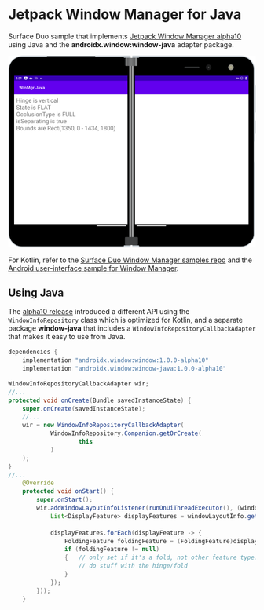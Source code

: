 # Jetpack Window Manager for Java

Surface Duo sample that implements [Jetpack Window Manager alpha10](https://developer.android.com/jetpack/androidx/releases/window#window-1.0.0-alpha10) using Java and the **androidx.window:window-java** adapter package.

![Surface Duo running sample that shows window manager data using Java](Screenshots/winmgr-java-framed.png)

For Kotlin, refer to the [Surface Duo Window Manager samples repo](https://github.com/microsoft/surface-duo-window-manager-samples) and the [Android user-interface sample for Window Manager](https://github.com/android/user-interface-samples/tree/master/WindowManager).


## Using Java

The [alpha10 release](https://developer.android.com/jetpack/androidx/releases/window#window-1.0.0-alpha10) introduced a different API using the `WindowInfoRepository` class which is optimized for Kotlin, and a separate package **window-java** that includes a `WindowInfoRepositoryCallbackAdapter` that makes it easy to use from Java.

```gradle
dependencies {
    implementation "androidx.window:window:1.0.0-alpha10"
    implementation "androidx.window:window-java:1.0.0-alpha10"
```

```java
WindowInfoRepositoryCallbackAdapter wir;
//...
protected void onCreate(Bundle savedInstanceState) {
    super.onCreate(savedInstanceState);
    //...
    wir = new WindowInfoRepositoryCallbackAdapter(
            WindowInfoRepository.Companion.getOrCreate(
                    this
            )
    );
}
//...
    @Override
    protected void onStart() {
        super.onStart();
        wir.addWindowLayoutInfoListener(runOnUiThreadExecutor(), (windowLayoutInfo -> {
            List<DisplayFeature> displayFeatures = windowLayoutInfo.getDisplayFeatures();

            displayFeatures.forEach(displayFeature -> {
                FoldingFeature foldingFeature = (FoldingFeature)displayFeature;
                if (foldingFeature != null)
                {   // only set if it's a fold, not other feature type. only works for single-fold devices.
                    // do stuff with the hinge/fold
                }
            });
        }));
    }
```